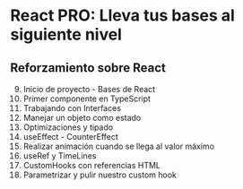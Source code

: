 
# React PRO: Lleva tus bases al siguiente nivel
## Reforzamiento sobre React

9. Inicio de proyecto - Bases de React
10. Primer componente en TypeScript
11. Trabajando con Interfaces
12. Manejar un objeto como estado
13. Optimizaciones y tipado
14. useEffect - CounterEffect
15. Realizar animación cuando se llega al valor máximo
16. useRef y TimeLines
17. CustomHooks con referencias HTML
18. Parametrizar y pulir nuestro custom hook